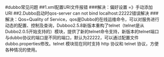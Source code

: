 #dubbo常见问题
##1.xml配置URI文件报错
###解决：偏好设置 =》手动添加URI
##2.Dubbo启动时qos-server can not bind localhost:22222错误解决
###解决：Qos=Quality of Service，qos是Dubbo的在线运维命令，可以对服务进行动态的配置、控制及查询，Dubboo2.5.8新版本重构了telnet（telnet是从Dubbo2.0.5开始支持的）模块，提供了新的telnet命令支持，新版本的telnet端口与dubbo协议的端口是不同的端口，默认为22222，可以通过配置文件dubbo.properties修改。telnet 模块现在同时支持 http 协议和 telnet 协议，方便各种情况的使用。